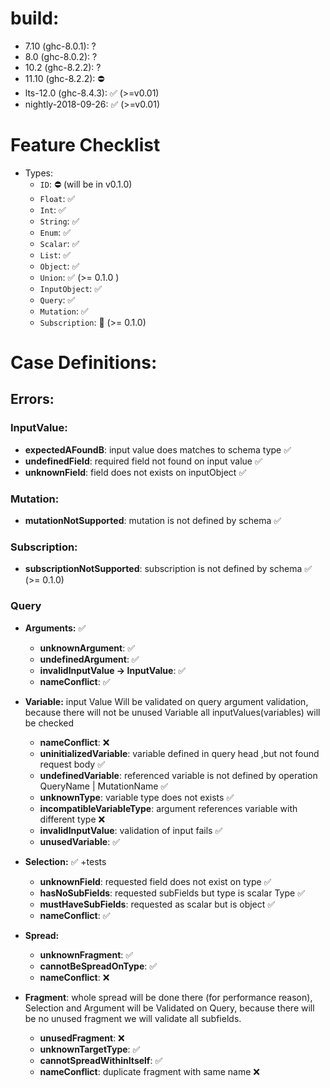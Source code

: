 # build:

- 7.10 (ghc-8.0.1): ?
- 8.0 (ghc-8.0.2): ?
- 10.2 (ghc-8.2.2): ?
- 11.10 (ghc-8.2.2): ⛔️
- lts-12.0 (ghc-8.4.3): ✅ (>=v0.01)
- nightly-2018-09-26: ✅ (>=v0.01)

# Feature Checklist

- Types:
  - `ID`: ⛔️ (will be in v0.1.0)
  - `Float`: ✅
  - `Int`: ✅
  - `String`: ✅
  - `Enum`: ✅
  - `Scalar`: ✅
  - `List`: ✅
  - `Object`: ✅
  - `Union`: ✅ (>= 0.1.0 )
  - `InputObject`: ✅
  - `Query`: ✅
  - `Mutation`: ✅
  - `Subscription`: 🚧 (>= 0.1.0)

# Case Definitions:

## Errors:

### InputValue:

- **expectedAFoundB**: input value does matches to schema type ✅
- **undefinedField**: required field not found on input value ✅
- **unknownField**: field does not exists on inputObject ✅

### Mutation:

- **mutationNotSupported**: mutation is not defined by schema ✅

### Subscription:

- **subscriptionNotSupported**: subscription is not defined by schema ✅ (>= 0.1.0)

### Query

- **Arguments:** ✅

  - **unknownArgument**: ✅
  - **undefinedArgument**: ✅
  - **invalidInputValue -> InputValue**: ✅
  - **nameConflict**: ✅

- **Variable:** input Value Will be validated on query argument validation, because there will not be unused Variable all inputValues(variables) will be checked

  - **nameConflict**: ❌
  - **uninitializedVariable**: variable defined in query head ,but not found request body ✅
  - **undefinedVariable**: referenced variable is not defined by operation QueryName | MutationName ✅
  - **unknownType**: variable type does not exists ✅
  - **incompatibleVariableType**: argument references variable with different type ❌
  - **invalidInputValue**: validation of input fails ✅
  - **unusedVariable**: ✅

- **Selection:** ✅ +tests

  - **unknownField**: requested field does not exist on type ✅
  - **hasNoSubFields**: requested subFields but type is scalar Type ✅
  - **mustHaveSubFields**: requested as scalar but is object ✅
  - **nameConflict**: ✅

- **Spread:**

  - **unknownFragment**: ✅
  - **cannotBeSpreadOnType**: ✅
  - **nameConflict**: ❌

- **Fragment**: whole spread will be done there (for performance reason), Selection and Argument will be Validated on Query, because there will be no unused fragment we will validate all subfields.

  - **unusedFragment**: ❌
  - **unknownTargetType**: ✅
  - **cannotSpreadWithinItself**: ✅
  - **nameConflict**: duplicate fragment with same name ❌
